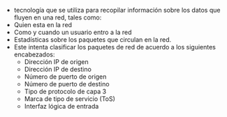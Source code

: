 - tecnología que se utiliza para recopilar información sobre los datos que fluyen en una red, tales como:
- Quien esta en la red
- Como y cuando un usuario entro a la red
- Estadísticas sobre los paquetes que circulan en la red.
- Este intenta clasificar los paquetes de red de acuerdo a los siguientes encabezados:
	- Dirección IP de origen
	- Dirección IP de destino
	- Número de puerto de origen
	- Número de puerto de destino
	- Tipo de protocolo de capa 3
	- Marca de tipo de servicio (ToS)
	- Interfaz lógica de entrada
